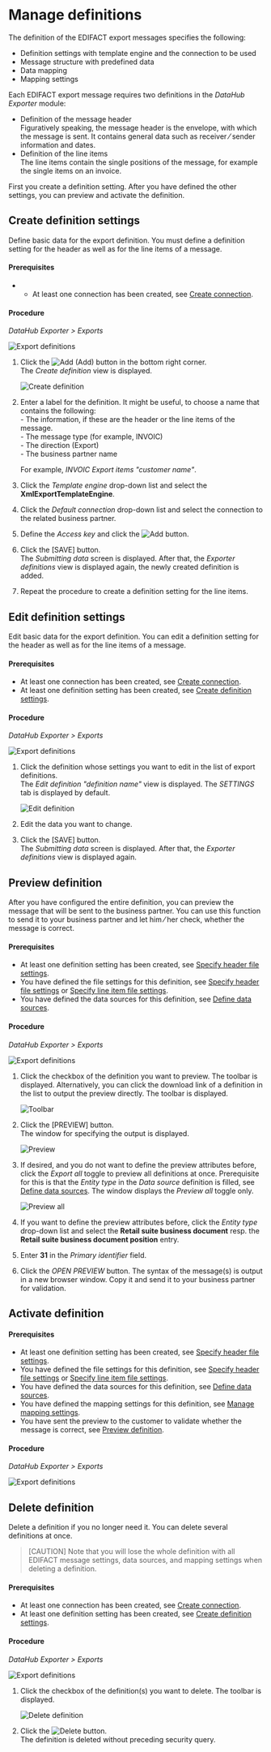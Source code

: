 # Manage definitions 

The definition of the EDIFACT export messages specifies the following:
- Definition settings with template engine and the connection to be used
- Message structure with predefined data   
- Data mapping   
- Mapping settings

Each EDIFACT export message requires two definitions in the *DataHub Exporter* module:
- Definition of the message header   
    Figuratively speaking, the message header is the envelope, with which the message is sent. It contains general data such as receiver &frasl; sender information and dates.
- Definition of the line items  
    The line items contain the single positions of the message, for example the single items on an invoice.

First you create a definition setting. After you have defined the other settings, you can preview and activate the definition.


## Create definition settings 

Define basic data for the export definition. You must define a definition setting for the header as well as for the line items of a message.


#### Prerequisites

- - At least one connection has been created, see [Create connection](../Integration/01_ManageConnections.md#create-connection).

#### Procedure

*DataHub Exporter > Exports*

![Export definitions](../../Assets/Screenshots/EDI/Operation/ExportDefinitions.png "[Export definitions]")

1. Click the ![Add](../../Assets/Icons/Plus01.png "[Add]") (Add) button in the bottom right corner.   
    The *Create definition* view is displayed.

    ![Create definition](../../Assets/Screenshots/EDI/Operation/ExportDefinitionCreate.png "[Create definition]")

2. Enter a label for the definition. It might be useful, to choose a name that contains the following:    
        - The information, if these are the header or the line items of the message.   
        - The message type (for example, INVOIC)   
        - The direction (Export)   
        - The business partner name  
           
    For example, *INVOIC Export items "customer name"*.

3. Click the *Template engine* drop-down list and select the **XmlExportTemplateEngine**.

4. Click the *Default connection* drop-down list and select the connection to the related business partner. 

5. Define the *Access key* and click the ![Add](../../Assets/Icons/Plus01.png "[Add]") button. 

6. Click the [SAVE] button.   
    The *Submitting data* screen is displayed. After that, the *Exporter definitions* view is displayed again, the newly created definition is added. 

7. Repeat the procedure to create a definition setting for the line items. 


## Edit definition settings 

Edit basic data for the export definition. You can edit a definition setting for the header as well as for the line items of a message.


#### Prerequisites

- At least one connection has been created, see [Create connection](../Integration/01_ManageConnections.md#create-connection).
- At least one definition setting has been created, see [Create definition settings](#create-definition-settings).

#### Procedure

*DataHub Exporter > Exports*

![Export definitions](../../Assets/Screenshots/EDI/Operation/ExportDefinitions.png "[Export definitions]")

1. Click the definition whose settings you want to edit in the list of export definitions.   
    The *Edit definition "definition name"* view is displayed. The *SETTINGS* tab is displayed by default.

    ![Edit definition](../../Assets/Screenshots/EDI/Operation/ExportDefinitionEdit.png "[Edit definition]")

2. Edit the data you want to change.

3. Click the [SAVE] button.   
    The *Submitting data* screen is displayed. After that, the *Exporter definitions* view is displayed again. 




## Preview definition

After you have configured the entire definition, you can preview the message that will be sent to the business partner. You can use this function to send it to your business partner and let him &frasl; her check, whether the message is correct.

#### Prerequisites

- At least one definition setting has been created, see [Specify header file settings](#create-definition-settings).
- You have defined the file settings for this definition, see [Specify header file settings](./02_ManageHeaderFileSett.md#specify-header-file-settings) or [Specify line item file settings](./03_ManageLineItemsFileStt.md#specify-line-item-file-settings).
- You have defined the data sources for this definition, see [Define data sources](./04_ManageDataSources.md#define-data-sources).
<!---- - You have defined the mapping settings for this definition, see [Manage mapping settings](./05_MapAttributes.md#define-mapping-settings).-->


#### Procedure

*DataHub Exporter > Exports*

![Export definitions](../../Assets/Screenshots/EDI/Operation/ExportDefinitions.png "[Export definitions]")

1. Click the checkbox of the definition you want to preview.
    The toolbar is displayed. Alternatively, you can click the download link of a definition in the list to output the preview directly.
    The toolbar is displayed.

    ![Toolbar](../../Assets/Screenshots/EDI/Operation/ExportDefinitionToolbar.png "[Toolbar]")

2. Click the [PREVIEW] button.   
    The window for specifying the output is displayed.

    ![Preview](../../Assets/Screenshots/EDI/Operation/ExportDefinitionPreview.png "[Preview]")

3. If desired, and you do not want to define the preview attributes before, click the *Export all* toggle to preview all definitions at once. Prerequisite for this is that the *Entity type* in the *Data source* definition is filled, see [Define data sources](./04_ManageDataSources.md#define-data-sources).
    The window displays the *Preview all* toggle only.

    ![Preview all](../../Assets/Screenshots/EDI/Operation/ExportDefinitionPreviewAll.png "[Preview all]")

4. If you want to define the preview attributes before, click the *Entity type* drop-down list and select the **Retail suite business document** resp. the **Retail suite business document position** entry.

5. Enter **31** in the *Primary identifier* field.

5. Click the *OPEN PREVIEW* button. 
    The syntax of the message(s) is output in a new browser window. Copy it and send it to your business partner for validation.  



## Activate definition

#### Prerequisites

- At least one definition setting has been created, see [Specify header file settings](#create-definition-settings).
- You have defined the file settings for this definition, see [Specify header file settings](./02_ManageHeaderFileSett.md#specify-header-file-settings) or [Specify line item file settings](./03_ManageLineItemsFileStt.md#specify-line-item-file-settings).
- You have defined the data sources for this definition, see [Define data sources](./04_ManageDataSources.md#define-data-sources).
- You have defined the mapping settings for this definition, see [Manage mapping settings](./05_MapAttributes.md#define-mapping-settings).
- You have sent the preview to the customer to validate whether the message is correct, see [Preview definition](#preview-definition).

#### Procedure

*DataHub Exporter > Exports*

![Export definitions](../../Assets/Screenshots/EDI/Operation/ExportDefinitions.png "[Export definitions]")



## Delete definition

Delete a definition if you no longer need it. You can delete several definitions at once.

> [CAUTION] Note that you will lose the whole definition with all EDIFACT message settings, data sources, and mapping settings when deleting a definition.


#### Prerequisites

- At least one connection has been created, see [Create connection](../Integration/01_ManageConnections.md#create-connection).
- At least one definition setting has been created, see [Create definition settings](#create-definition-settings).

#### Procedure

*DataHub Exporter > Exports*

![Export definitions](../../Assets/Screenshots/EDI/Operation/ExportDefinitions.png "[Export definitions]")

1. Click the checkbox of the definition(s) you want to delete.
    The toolbar is displayed.

    ![Delete definition](../../Assets/Screenshots/EDI/Operation/ExportDefinitionToolbar.png "[Delete definition]")

2. Click the ![Delete](../../Assets/Icons/Trash03.png "[Delete]") button.   
    The definition is deleted without preceding security query.
  
    



